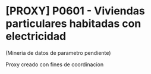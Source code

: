 # [PROXY] P0601 - Viviendas particulares habitadas con electricidad

(Mineria de datos de parametro pendiente)

Proxy creado con fines de coordinacion